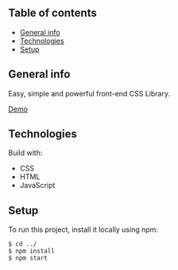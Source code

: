 ## Table of contents

- [General info](#general-info)
- [Technologies](#technologies)
- [Setup](#setup)

## General info

Easy, simple and powerful front-end CSS Library.

[Demo](https://qaiswardag.github.io/css-framework/)



## Technologies

Build with:

- CSS
- HTML
- JavaScript

## Setup

To run this project, install it locally using npm:

```
$ cd ../
$ npm install
$ npm start
```
